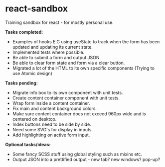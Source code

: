 # react-sandbox
Training sandbox for react - for mostly personal use.

**Tasks completed:**
* Examples of hooks E.G using useState to track when the form has been updated and updating its current state.
* Implemented tests where possible.
* Be able to submit a form and output JSON.
* Be able to clear form state and form via a clear button.
* Migrated a lot of the HTML to its own specific components (Trying to use Atomic design)

**Tasks pending:**
* Migrate info box to its own component with unit tests.
* Create content container component with unit tests.
* Wrap form inside a content container.
* Fix main and content background colors.
* Make sure content container does not exceed 960px wide and is centered on desktop.
* Index buttons need to be side by side.
* Need some SVG's for display in inputs.
* Add highlighting on active form input.

**Optional tasks/ideas:**
* Some fancy SCSS stuff using global styling such as mixins etc.
* Output JSON into a prettified output - new tab? new windows? pop-up?
